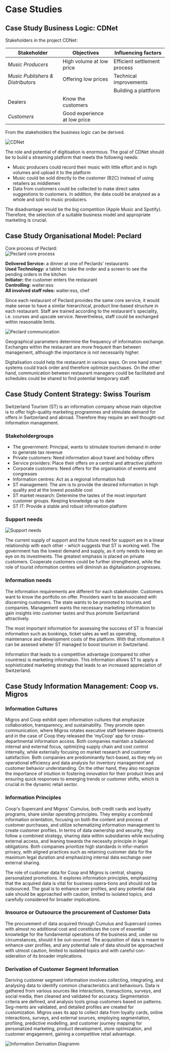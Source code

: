 # Case Studies

## Case Study Business Logic: CDNet
Stakeholders in the project CDNet:

| **Stakeholder** 	                | **Objectives** 	             | **Influencing factors** 	    | 
|-----------------	                |----------------	             |-------------------------	    |
| _Music Producers_                 | High volume at low price       | Efficient settlement process |
| _Music Publishers & Distributors_	| Offering low prices            | Technical improvements      	|
|                               	|                                | Building a plattform      	|
| Dealers        	                | Know the customers             |                          	|
| _Customers_      	                | Good experience at low price   |                          	|

From the stakeholders the business logic can be derived.

![CDNet](./resources/CDNET.drawio.png)

The role and potential of digitisation is enormous. The goal of CDNet should be to build a streaming platform that meets the following needs:

- Music producers could record their music with little effort and in high volumes and upload it to the platform
- Music could be sold directly to the customer (B2C) instead of using retailers as middlemen
- Data from customers could be collected to make direct sales suggestions to customers. In addition, the data could be analysed as a whole and sold to music producers.

The disadvantage would be the big competition (Apple Music and Spotify). Therefore, the selection of a suitable business model and appropriate marketing is crucial.

## Case Study Organisational Model: Peclard

Core process of Peclard:  
![Peclard core process](./resources/Peclard_Process.png)

__Delivered Service:__ a dinner at one of Peclards' restaurants  
__Used Technology:__ a tablet to take the order and a screen to see the pending orders in the kitchen  
__Initiator:__ the customer enters the restaurant  
__Controlling:__ waiter:ess  
__All involved staff roles:__ waiter:ess, chef

Since each restaurant of Peclard provides the same core service, it would make sense to have a similar hierarchical, product line-based structure in each restaurant. Staff are trained according to the restaurant's speciality, i.e. courses and upscale service. Nevertheless, staff could be exchanged within reasonable limits.

![Peclard communication](./resources/Peclard_Comm.png)

Geographical parameters determine the frequency of information exchange. Exchanges within the restaurant are more frequent than between management, although the importance is not necessarily higher.

Digitalisation could help the restaurant in various ways. On one hand smart systems could track order and therefore optimize purchases. On the other hand, communication between restaurant managers could be facilitated and schedules could be shared to find potential temporary staff.

## Case Study Content Strategy: Swiss Tourism

Switzerland Tourism (ST) is an information company whose main objective is to offer high-quality marketing programmes and stimulate demand for offers in Switzerland and abroad. Therefore they require an well thought-out information management.

### Stakeholdergroups

- The government: Principal, wants to stimulate tourism demand in order to generate tax revenue
- Private customers: Need information about travel and holiday offers
- Service providers: Place their offers on a central and attractive platform
- Corporate customers: Need offers for the organisation of events and congresses
- Information centres: Act as a regional information hub
- ST management: The aim is to provide the desired information in high quality and at the lowest possible cost
- ST market research: Determine the tastes of the most important customer groups. Keeping knowledge up to date
- ST IT: Provide a stable and robust information platform

### Support needs

![Support needs](./resources/Information_support.png)

The current supply of support and the future need for support are in a linear relationship with each other - which suggests that ST is working well. The government has the lowest demand and supply, as it only needs to keep an eye on its investments. The greatest emphasis is placed on private customers. Cooperate customers could be further strengthened, while the role of tourist information centres will diminish as digitalisation progresses.

### Information needs

The information requirements are different for each stakeholder. Customers want to know the portfolio on offer. Providers want to be associated with discerning customers. The state wants to be promoted to tourists and companies. Management wants the necessary marketing information to gain insights into customer tastes and thus promote Switzerland attractively. 

The most important information for assessing the success of ST is financial information such as bookings, ticket sales as well as operating, maintenance and development costs of the platform. With that information it can be assesed wheter ST managed to boost tourism in Switzerland.

Information that leads to a competitive advantage (compared to other countries) is marketing information. This information allows ST to apply a sophisticated marketing strategy that leads to an increased appreciation of Switzerland.

## Case Study Information Management: Coop vs. Migros

### Information Cultures
Migros and Coop exhibit open information cultures that emphasize collaboration, transparency, and sustainability. They promote open communication, where Migros rotates executive staff between departments and in the case of Coop they released the 'myCoop' app for cross-departmental information access. Both companies maintain a balanced internal and external focus, optimizing supply chain and cost control internally, while externally focusing on market research and customer satisfaction. Both companies are predominantly fact-based, as they rely on operational efficiency and data analysis for inventory management and customer behavior understanding. On the other hand, they also recognize the importance of intuition in fostering innovation for their product lines and ensuring quick responses to emerging trends or customer shifts, which is crucial in the dynamic retail sector.

### Information Principles
Coop's Supercard and Migros' Cumulus, both credit cards and loyalty programs, share similar operating principles. They employ a combined information orientation, focusing on both the content and process of customer purchases, and utilize schematizing information management to create customer profiles. In terms of data ownership and security, they follow a combined strategy, sharing data within subsidiaries while excluding external access, and leaning towards the necessity principle in legal obligations. Both companies prioritize high standards in infor-mation privacy, with aligned practices such as retaining customer data for the maximum legal duration and emphasizing internal data exchange over external sharing.

The role of customer data for Coop and Migros is central, shaping personalized promotions. It explores information principles, emphasizing that the acquired data is vital for business opera-tions and should not be outsourced. The goal is to enhance user profiles, and any potential data sale should be approached with caution, limited to isolated topics, and carefully considered for broader implications.

### Insource or Outsource the procurement of Customer Data
The procurement of data acquired through Cumulus and Supercard comes with almost no additional cost and constitutes the core of essential knowledge for the fundamental operations of the business and, under no circumstances, should it be out-sourced.
The acquisition of data is meant to enhance user profiles, and any potential sale of data should be approached with utmost caution, limited to isolated topics and with careful con-sideration of its broader implications.

### Derivation of Customer Segment Information

Deriving customer segment information involves collecting, integrating, and analysing data to identify common characteristics and behaviours. Data is gathered from various sources like interactions, transactions, surveys, and social media, then cleaned and validated for accuracy. Segmentation criteria are defined, and analysis tools group customers based on patterns. Seg-ments are validated, and detailed profiles are created for customization. Migros uses its app to collect data from loyalty cards, online interactions, surveys, and external sources, employing segmentation, profiling, predictive modelling, and customer journey mapping for personalized marketing, product development, store optimization, and customer engagement, gaining a competitive retail advantage.

![Information Derivation Diagramm](./resources/Migros_Coop_Information_Derivation_Diagramm.png)




